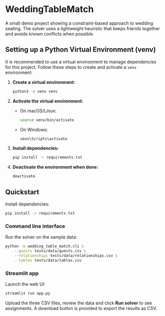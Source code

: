 # WeddingTableMatch

A small demo project showing a constraint-based approach to wedding seating.
The solver uses a lightweight heuristic that keeps friends together and
avoids known conflicts when possible.

## Setting up a Python Virtual Environment (venv)

It is recommended to use a virtual environment to manage dependencies for this project. Follow these steps to create and activate a `venv` environment:

1. **Create a virtual environment:**

    ```bash
    python3 -m venv venv
    ```

2. **Activate the virtual environment:**

    - On macOS/Linux:

      ```bash
      source venv/bin/activate
      ```

    - On Windows:

      ```cmd
      venv\Scripts\activate
      ```

3. **Install dependencies:**

    ```bash
    pip install -r requirements.txt
    ```

4. **Deactivate the environment when done:**

    ```bash
    deactivate
    ```


## Quickstart

Install dependencies:

```bash
pip install -r requirements.txt
```

### Command line interface

Run the solver on the sample data:

```bash
python -m wedding_table_match.cli \
    --guests tests/data/guests.csv \
    --relationships tests/data/relationships.csv \
    --tables tests/data/tables.csv
```

### Streamlit app

Launch the web UI:

```bash
streamlit run app.py
```

Upload the three CSV files, review the data and click **Run solver** to see
assignments. A download button is provided to export the results as CSV.
